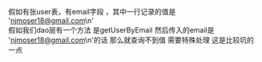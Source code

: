 假如有张user表，有email字段 ，其中一行记录的值是  'njmoser18@gmail.com\n'   
假如我们dao层有一个方法  是getUserByEmail    然后传入的email是  'njmoser18@gmail.com\n'的话  那么就查询不到值  需要特殊处理  这是比较坑的一点

